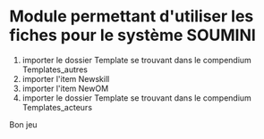 # Module permettant d'utiliser les fiches pour le système SOUMINI
1. importer le dossier Template se trouvant dans le compendium Templates_autres
2. importer l'item Newskill
3. importer l'item NewOM
4. importer le dossier Template se trouvant dans le compendium Templates_acteurs

Bon jeu
